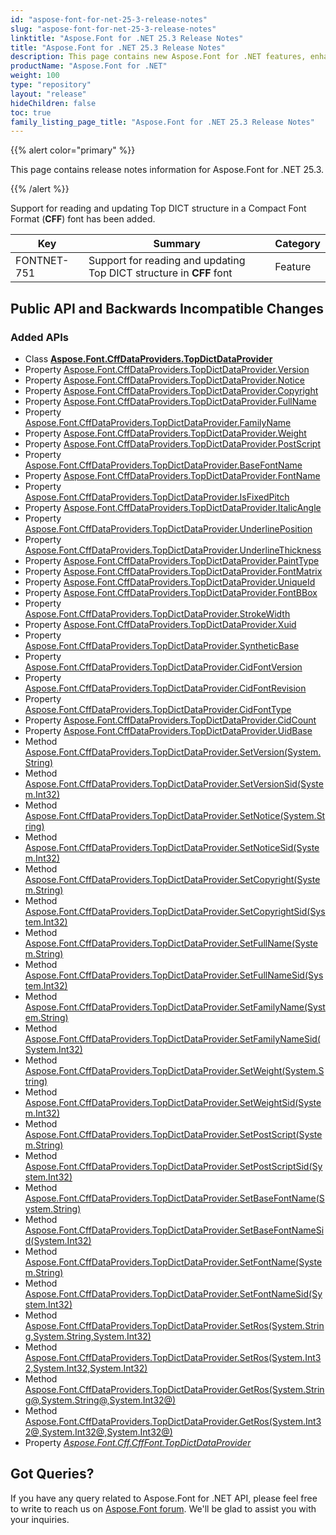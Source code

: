 ```yaml
---
id: "aspose-font-for-net-25-3-release-notes"
slug: "aspose-font-for-net-25-3-release-notes"
linktitle: "Aspose.Font for .NET 25.3 Release Notes"
title: "Aspose.Font for .NET 25.3 Release Notes"
description: This page contains new Aspose.Font for .NET features, enhancement, and bug fixes in 2025, version 25.3.
productName: "Aspose.Font for .NET"
weight: 100
type: "repository"
layout: "release"
hideChildren: false
toc: true
family_listing_page_title: "Aspose.Font for .NET 25.3 Release Notes"
---
```


{{% alert color="primary" %}}

This page contains release notes information for Aspose.Font for .NET 25.3.

{{% /alert %}}

Support for reading and updating Top DICT structure in a Compact Font Format (**CFF**) font has been added.

| Key | Summary | Category |
|---|---|---|
| FONTNET-751 | Support for reading and updating Top DICT structure in **CFF** font | Feature |

## Public API and Backwards Incompatible Changes

### Added APIs
* Class [**Aspose.Font.CffDataProviders.TopDictDataProvider**](https://reference.aspose.com/font/net/aspose.font.cffdataproviders/topdictdataprovider/)
* Property [Aspose.Font.CffDataProviders.TopDictDataProvider.Version](https://reference.aspose.com/font/net/aspose.font.cffdataproviders/topdictdataprovider/version/)
* Property [Aspose.Font.CffDataProviders.TopDictDataProvider.Notice](https://reference.aspose.com/font/net/aspose.font.cffdataproviders/topdictdataprovider/notice/)
* Property [Aspose.Font.CffDataProviders.TopDictDataProvider.Copyright](https://reference.aspose.com/font/net/aspose.font.cffdataproviders/topdictdataprovider/copyright/)
* Property [Aspose.Font.CffDataProviders.TopDictDataProvider.FullName](https://reference.aspose.com/font/net/aspose.font.cffdataproviders/topdictdataprovider/fullname/)
* Property [Aspose.Font.CffDataProviders.TopDictDataProvider.FamilyName](https://reference.aspose.com/font/net/aspose.font.cffdataproviders/topdictdataprovider/familyname/)
* Property [Aspose.Font.CffDataProviders.TopDictDataProvider.Weight](https://reference.aspose.com/font/net/aspose.font.cffdataproviders/topdictdataprovider/weight/)
* Property [Aspose.Font.CffDataProviders.TopDictDataProvider.PostScript](https://reference.aspose.com/font/net/aspose.font.cffdataproviders/topdictdataprovider/postscript/)
* Property [Aspose.Font.CffDataProviders.TopDictDataProvider.BaseFontName](https://reference.aspose.com/font/net/aspose.font.cffdataproviders/topdictdataprovider/basefontname/)
* Property [Aspose.Font.CffDataProviders.TopDictDataProvider.FontName](https://reference.aspose.com/font/net/aspose.font.cffdataproviders/topdictdataprovider/fontname/)
* Property [Aspose.Font.CffDataProviders.TopDictDataProvider.IsFixedPitch](https://reference.aspose.com/font/net/aspose.font.cffdataproviders/topdictdataprovider/isfixedpitch/)
* Property [Aspose.Font.CffDataProviders.TopDictDataProvider.ItalicAngle](https://reference.aspose.com/font/net/aspose.font.cffdataproviders/topdictdataprovider/italicangle/)
* Property [Aspose.Font.CffDataProviders.TopDictDataProvider.UnderlinePosition](https://reference.aspose.com/font/net/aspose.font.cffdataproviders/topdictdataprovider/underlineposition/)
* Property [Aspose.Font.CffDataProviders.TopDictDataProvider.UnderlineThickness](https://reference.aspose.com/font/net/aspose.font.cffdataproviders/topdictdataprovider/underlinethickness/)
* Property [Aspose.Font.CffDataProviders.TopDictDataProvider.PaintType](https://reference.aspose.com/font/net/aspose.font.cffdataproviders/topdictdataprovider/painttype/)
* Property [Aspose.Font.CffDataProviders.TopDictDataProvider.FontMatrix](https://reference.aspose.com/font/net/aspose.font.cffdataproviders/topdictdataprovider/fontmatrix/)
* Property [Aspose.Font.CffDataProviders.TopDictDataProvider.UniqueId](https://reference.aspose.com/font/net/aspose.font.cffdataproviders/topdictdataprovider/uniqueid/)
* Property [Aspose.Font.CffDataProviders.TopDictDataProvider.FontBBox](https://reference.aspose.com/font/net/aspose.font.cffdataproviders/topdictdataprovider/fontbbox/)
* Property [Aspose.Font.CffDataProviders.TopDictDataProvider.StrokeWidth](https://reference.aspose.com/font/net/aspose.font.cffdataproviders/topdictdataprovider/strokewidth/)
* Property [Aspose.Font.CffDataProviders.TopDictDataProvider.Xuid](https://reference.aspose.com/font/net/aspose.font.cffdataproviders/topdictdataprovider/xuid/)
* Property [Aspose.Font.CffDataProviders.TopDictDataProvider.SyntheticBase](https://reference.aspose.com/font/net/aspose.font.cffdataproviders/topdictdataprovider/syntheticbase/)
* Property [Aspose.Font.CffDataProviders.TopDictDataProvider.CidFontVersion](https://reference.aspose.com/font/net/aspose.font.cffdataproviders/topdictdataprovider/cidfontversion/)
* Property [Aspose.Font.CffDataProviders.TopDictDataProvider.CidFontRevision](https://reference.aspose.com/font/net/aspose.font.cffdataproviders/topdictdataprovider/cidfontrevision/)
* Property [Aspose.Font.CffDataProviders.TopDictDataProvider.CidFontType](https://reference.aspose.com/font/net/aspose.font.cffdataproviders/topdictdataprovider/cidfonttype/)
* Property [Aspose.Font.CffDataProviders.TopDictDataProvider.CidCount](https://reference.aspose.com/font/net/aspose.font.cffdataproviders/topdictdataprovider/cidcount/)
* Property [Aspose.Font.CffDataProviders.TopDictDataProvider.UidBase](https://reference.aspose.com/font/net/aspose.font.cffdataproviders/topdictdataprovider/uidbase/)
* Method [Aspose.Font.CffDataProviders.TopDictDataProvider.SetVersion(System.String)](https://reference.aspose.com/font/net/aspose.font.cffdataproviders/topdictdataprovider/setversion/)
* Method [Aspose.Font.CffDataProviders.TopDictDataProvider.SetVersionSid(System.Int32)](https://reference.aspose.com/font/net/aspose.font.cffdataproviders/topdictdataprovider/setversionsid/)
* Method [Aspose.Font.CffDataProviders.TopDictDataProvider.SetNotice(System.String)](https://reference.aspose.com/font/net/aspose.font.cffdataproviders/topdictdataprovider/setnotice/)
* Method [Aspose.Font.CffDataProviders.TopDictDataProvider.SetNoticeSid(System.Int32)](https://reference.aspose.com/font/net/aspose.font.cffdataproviders/topdictdataprovider/setnoticesid/)
* Method [Aspose.Font.CffDataProviders.TopDictDataProvider.SetCopyright(System.String)](https://reference.aspose.com/font/net/aspose.font.cffdataproviders/topdictdataprovider/setcopyright/)
* Method [Aspose.Font.CffDataProviders.TopDictDataProvider.SetCopyrightSid(System.Int32)](https://reference.aspose.com/font/net/aspose.font.cffdataproviders/topdictdataprovider/setcopyrightsid/)
* Method [Aspose.Font.CffDataProviders.TopDictDataProvider.SetFullName(System.String)](https://reference.aspose.com/font/net/aspose.font.cffdataproviders/topdictdataprovider/setfullname/)
* Method [Aspose.Font.CffDataProviders.TopDictDataProvider.SetFullNameSid(System.Int32)](https://reference.aspose.com/font/net/aspose.font.cffdataproviders/topdictdataprovider/setfullnamesid/)
* Method [Aspose.Font.CffDataProviders.TopDictDataProvider.SetFamilyName(System.String)](https://reference.aspose.com/font/net/aspose.font.cffdataproviders/topdictdataprovider/setfamilyname/)
* Method [Aspose.Font.CffDataProviders.TopDictDataProvider.SetFamilyNameSid(System.Int32)](https://reference.aspose.com/font/net/aspose.font.cffdataproviders/topdictdataprovider/setfamilynamesid/)
* Method [Aspose.Font.CffDataProviders.TopDictDataProvider.SetWeight(System.String)](https://reference.aspose.com/font/net/aspose.font.cffdataproviders/topdictdataprovider/setweight/)
* Method [Aspose.Font.CffDataProviders.TopDictDataProvider.SetWeightSid(System.Int32)](https://reference.aspose.com/font/net/aspose.font.cffdataproviders/topdictdataprovider/setweightsid/)
* Method [Aspose.Font.CffDataProviders.TopDictDataProvider.SetPostScript(System.String)](https://reference.aspose.com/font/net/aspose.font.cffdataproviders/topdictdataprovider/setpostscript/)
* Method [Aspose.Font.CffDataProviders.TopDictDataProvider.SetPostScriptSid(System.Int32)](https://reference.aspose.com/font/net/aspose.font.cffdataproviders/topdictdataprovider/setpostscriptsid/)
* Method [Aspose.Font.CffDataProviders.TopDictDataProvider.SetBaseFontName(System.String)](https://reference.aspose.com/font/net/aspose.font.cffdataproviders/topdictdataprovider/setbasefontname/)
* Method [Aspose.Font.CffDataProviders.TopDictDataProvider.SetBaseFontNameSid(System.Int32)](https://reference.aspose.com/font/net/aspose.font.cffdataproviders/topdictdataprovider/setbasefontnamesid/)
* Method [Aspose.Font.CffDataProviders.TopDictDataProvider.SetFontName(System.String)](https://reference.aspose.com/font/net/aspose.font.cffdataproviders/topdictdataprovider/setfontname/)
* Method [Aspose.Font.CffDataProviders.TopDictDataProvider.SetFontNameSid(System.Int32)](https://reference.aspose.com/font/net/aspose.font.cffdataproviders/topdictdataprovider/setfontnamesid/)
* Method [Aspose.Font.CffDataProviders.TopDictDataProvider.SetRos(System.String,System.String,System.Int32)](https://reference.aspose.com/font/net/aspose.font.cffdataproviders/topdictdataprovider/setros/#setros_1)
* Method [Aspose.Font.CffDataProviders.TopDictDataProvider.SetRos(System.Int32,System.Int32,System.Int32)](https://reference.aspose.com/font/net/aspose.font.cffdataproviders/topdictdataprovider/setros/#setros)
* Method [Aspose.Font.CffDataProviders.TopDictDataProvider.GetRos(System.String@,System.String@,System.Int32@)](https://reference.aspose.com/font/net/aspose.font.cffdataproviders/topdictdataprovider/getros/#getros_1)
* Method [Aspose.Font.CffDataProviders.TopDictDataProvider.GetRos(System.Int32@,System.Int32@,System.Int32@)](https://reference.aspose.com/font/net/aspose.font.cffdataproviders/topdictdataprovider/getros/#getros)
* Property [*Aspose.Font.Cff.CffFont.TopDictDataProvider*](https://reference.aspose.com/font/net/aspose.font.cff/cfffont/topdictdataprovider/)
## Got Queries?
If you have any query related to Aspose.Font for .NET API, please feel free to write to reach us on [Aspose.Font forum](https://forum.aspose.com/c/font/). We'll be glad to assist you with your inquiries.
